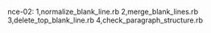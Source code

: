 nce-02:
1,normalize_blank_line.rb
2,merge_blank_lines.rb
3,delete_top_blank_line.rb
4,check_paragraph_structure.rb
